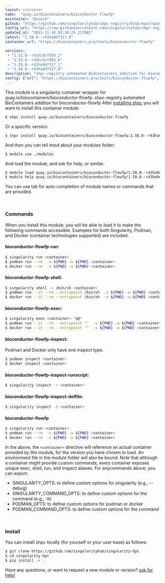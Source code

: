 ```yaml
---
layout: container
name:  "quay.io/biocontainers/bioconductor-flowfp"
maintainer: "@vsoch"
github: "https://github.com/singularityhub/shpc-registry/blob/main/quay.io/biocontainers/bioconductor-flowfp/container.yaml"
config_url: "https://raw.githubusercontent.com/singularityhub/shpc-registry/main/quay.io/biocontainers/bioconductor-flowfp/container.yaml"
updated_at: "2023-11-18 02:39:25.217881"
latest: "1.58.0--r43ha9d7317_0"
container_url: "https://biocontainers.pro/tools/bioconductor-flowfp"

versions:
 - "1.52.0--r41hc0cfd56_2"
 - "1.55.0--r42hc0cfd56_0"
 - "1.55.0--r42ha9d7317_1"
 - "1.58.0--r43ha9d7317_0"
description: "shpc-registry automated BioContainers addition for bioconductor-flowfp"
config: {"url": "https://biocontainers.pro/tools/bioconductor-flowfp", "maintainer": "@vsoch", "description": "shpc-registry automated BioContainers addition for bioconductor-flowfp", "latest": {"1.58.0--r43ha9d7317_0": "sha256:4913c2c3f2c068088565ab389c7771bc79b396edc880b604e11f7711e4d92ec9"}, "tags": {"1.52.0--r41hc0cfd56_2": "sha256:ce96a5de066a42427c38cee6c22769f742c143c5eed6ae7dcfe7fa91cd914e39", "1.55.0--r42hc0cfd56_0": "sha256:b2bc182ff5417117b7b69d6f1d9fadf29a76b99ce5f3d01b577ffc887a6b14f9", "1.55.0--r42ha9d7317_1": "sha256:79837ea503477fb488e58bdb0b078c726635b7429b45e5176db06cd299578b33", "1.58.0--r43ha9d7317_0": "sha256:4913c2c3f2c068088565ab389c7771bc79b396edc880b604e11f7711e4d92ec9"}, "docker": "quay.io/biocontainers/bioconductor-flowfp"}
---
```


This module is a singularity container wrapper for quay.io/biocontainers/bioconductor-flowfp.
shpc-registry automated BioContainers addition for bioconductor-flowfp
After [installing shpc](#install) you will want to install this container module:


```bash
$ shpc install quay.io/biocontainers/bioconductor-flowfp
```

Or a specific version:

```bash
$ shpc install quay.io/biocontainers/bioconductor-flowfp:1.58.0--r43ha9d7317_0
```

And then you can tell lmod about your modules folder:

```bash
$ module use ./modules
```

And load the module, and ask for help, or similar.

```bash
$ module load quay.io/biocontainers/bioconductor-flowfp/1.58.0--r43ha9d7317_0
$ module help quay.io/biocontainers/bioconductor-flowfp/1.58.0--r43ha9d7317_0
```

You can use tab for auto-completion of module names or commands that are provided.

<br>

### Commands

When you install this module, you will be able to load it to make the following commands accessible.
Examples for both Singularity, Podman, and Docker (container technologies supported) are included.

#### bioconductor-flowfp-run:

```bash
$ singularity run <container>
$ podman run --rm  -v ${PWD} -w ${PWD} <container>
$ docker run --rm  -v ${PWD} -w ${PWD} <container>
```

#### bioconductor-flowfp-shell:

```bash
$ singularity shell -s /bin/sh <container>
$ podman run --it --rm --entrypoint /bin/sh  -v ${PWD} -w ${PWD} <container>
$ docker run --it --rm --entrypoint /bin/sh  -v ${PWD} -w ${PWD} <container>
```

#### bioconductor-flowfp-exec:

```bash
$ singularity exec <container> "$@"
$ podman run --it --rm --entrypoint ""  -v ${PWD} -w ${PWD} <container> "$@"
$ docker run --it --rm --entrypoint ""  -v ${PWD} -w ${PWD} <container> "$@"
```

#### bioconductor-flowfp-inspect:

Podman and Docker only have one inspect type.

```bash
$ podman inspect <container>
$ docker inspect <container>
```

#### bioconductor-flowfp-inspect-runscript:

```bash
$ singularity inspect -r <container>
```

#### bioconductor-flowfp-inspect-deffile:

```bash
$ singularity inspect -d <container>
```



#### bioconductor-flowfp

```bash
$ singularity run <container>
$ podman run --rm  -v ${PWD} -w ${PWD} <container>
$ docker run --rm  -v ${PWD} -w ${PWD} <container>
```


In the above, the `<container>` directive will reference an actual container provided
by the module, for the version you have chosen to load. An environment file in the
module folder will also be bound. Note that although a container
might provide custom commands, every container exposes unique exec, shell, run, and
inspect aliases. For anycommands above, you can export:

 - SINGULARITY_OPTS: to define custom options for singularity (e.g., --debug)
 - SINGULARITY_COMMAND_OPTS: to define custom options for the command (e.g., -b)
 - PODMAN_OPTS: to define custom options for podman or docker
 - PODMAN_COMMAND_OPTS: to define custom options for the command

<br>

### Install

You can install shpc locally (for yourself or your user base) as follows:

```bash
$ git clone https://github.com/singularityhub/singularity-hpc
$ cd singularity-hpc
$ pip install -e .
```

Have any questions, or want to request a new module or version? [ask for help!](https://github.com/singularityhub/singularity-hpc/issues)